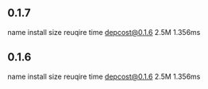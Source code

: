 ## 0.1.7

name			install size		reuqire time
depcost@0.1.6			2.5M		1.356ms

## 0.1.6

name			install size		reuqire time
depcost@0.1.6			2.5M		1.356ms
